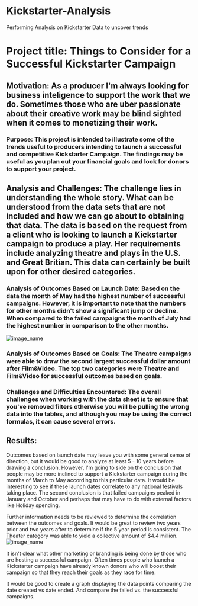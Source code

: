 # Kickstarter-Analysis
Performing Analysis on Kickstarter Data to uncover trends
# Project title: Things to Consider for a Successful Kickstarter Campaign

## Motivation: As a producer I'm always looking for business inteligence to support the work that we do. Sometimes those who are uber passionate about their creative work may be blind sighted when it comes to monetizing their work.

### Purpose: This project is intended to illustrate some of the trends useful to producers intending to launch a successful and competitive Kickstarter Campaign. The findings may be useful as you plan out your financial goals and look for donors to support your project. 

## Analysis and Challenges: The challenge lies in understanding the whole story. What can be understood from the data sets that are not included and how we can go about to obtaining that data. The data is based on the request from a client who is looking to launch a Kickstarter campaign to produce a play. Her requirements include analyzing theatre and plays in the U.S. and Great Britian. This data can certainly be built upon for other desired categories.

### Analysis of Outcomes Based on Launch Date: Based on the data the month of May had the highest number of successful campaigns. However, it is important to note that the numbers for other months didn't show a significant jump or decline. When compared to the failed campaigns the month of July had the highest number in comparison to the other months.
![image_name](path/to/image_name.png)

### Analysis of Outcomes Based on Goals: The Theatre campaigns were able to draw the second largest successful dollar amount after Film&Video. The top two categories were Theatre and Film&Video for successful outcomes based on goals.

### Challenges and Difficulties Encountered: The overall challenges when working with the data sheet is to ensure that you've removed filters otherwise you will be pulling the wrong data into the tables, and although you may be using the correct formulas, it can cause several errors.

## Results:

Outcomes based on launch date may leave you with some general sense of direction, but it would be good to analyze at least 5 - 10 years before drawing a conclusion. However, I'm going to side on the conclusion that people may be more inclined to support a Kickstarter campaign during the months of March to May according to this particular data. It would be interesting to see if these launch dates correlate to any national festivals taking place. The second conclusion is that failed campaigns peaked in January and October and perhaps that may have to do with external factors like Holiday spending.

Further information needs to be reviewed to determine the correlation between the outcomes and goals. It would be great to review two years prior and two years after to determine if the 5 year period is consistent. The Theater category was able to yield a collective amount of $4.4 million. 
![image_name](path/to/image_name.png)

It isn't clear what other marketing or branding is being done by those who are hosting a successful campaign. Often times people who launch a Kickstarter campaign have already known donors who will boost their campaign so that they reach their goals as they race for time.

It would be good to create a graph displaying the data points comparing the date created vs date ended. And compare the failed vs. the successful campaigns.
